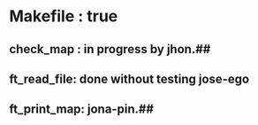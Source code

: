 # Makefile : true #
## check_map : in progress by jhon.##
## ft_read_file: done without testing jose-ego ##
## ft_print_map: jona-pin.##
